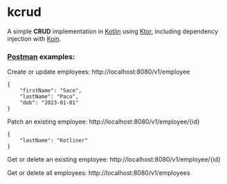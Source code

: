 # kcrud
A simple **CRUD** implementation in [Kotlin](https://kotlinlang.org/) using [Ktor](https://ktor.io/), including dependency injection with [Koin](https://insert-koin.io/).


### [Postman](https://www.postman.com/) examples:

Create or update employees: http://localhost:8080/v1/employee

```
{
    "firstName": "Saco",
    "lastName": "Paco",
    "dob": "2023-01-01"
}
```
Patch an existing employee: http://localhost:8080/v1/employee/{id}

```
{
    "lastName": "Kotliner"
}
```

Get or delete an existing employee: http://localhost:8080/v1/employee/{id}

Get or delete all employees: http://localhost:8080/v1/employees

